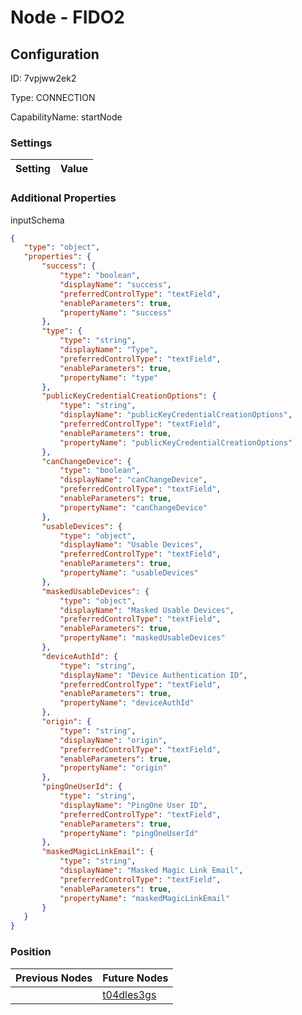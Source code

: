 # Node - FIDO2
## Configuration
ID:  7vpjww2ek2

Type: CONNECTION 

CapabilityName: startNode

### Settings
| Setting | Value  |
| :------------------------ | ---------------------------------------- |
 




### Additional Properties
inputSchema
 ```json 
{
	"type": "object",
	"properties": {
		"success": {
			"type": "boolean",
			"displayName": "success",
			"preferredControlType": "textField",
			"enableParameters": true,
			"propertyName": "success"
		},
		"type": {
			"type": "string",
			"displayName": "Type",
			"preferredControlType": "textField",
			"enableParameters": true,
			"propertyName": "type"
		},
		"publicKeyCredentialCreationOptions": {
			"type": "string",
			"displayName": "publicKeyCredentialCreationOptions",
			"preferredControlType": "textField",
			"enableParameters": true,
			"propertyName": "publicKeyCredentialCreationOptions"
		},
		"canChangeDevice": {
			"type": "boolean",
			"displayName": "canChangeDevice",
			"preferredControlType": "textField",
			"enableParameters": true,
			"propertyName": "canChangeDevice"
		},
		"usableDevices": {
			"type": "object",
			"displayName": "Usable Devices",
			"preferredControlType": "textField",
			"enableParameters": true,
			"propertyName": "usableDevices"
		},
		"maskedUsableDevices": {
			"type": "object",
			"displayName": "Masked Usable Devices",
			"preferredControlType": "textField",
			"enableParameters": true,
			"propertyName": "maskedUsableDevices"
		},
		"deviceAuthId": {
			"type": "string",
			"displayName": "Device Authentication ID",
			"preferredControlType": "textField",
			"enableParameters": true,
			"propertyName": "deviceAuthId"
		},
		"origin": {
			"type": "string",
			"displayName": "origin",
			"preferredControlType": "textField",
			"enableParameters": true,
			"propertyName": "origin"
		},
		"pingOneUserId": {
			"type": "string",
			"displayName": "PingOne User ID",
			"preferredControlType": "textField",
			"enableParameters": true,
			"propertyName": "pingOneUserId"
		},
		"maskedMagicLinkEmail": {
			"type": "string",
			"displayName": "Masked Magic Link Email",
			"preferredControlType": "textField",
			"enableParameters": true,
			"propertyName": "maskedMagicLinkEmail"
		}	
	}
}
```




### Position
| Previous Nodes | Future Nodes |
| :------------- | ------------ |
|  | [t04dles3gs](./t04dles3gs.md) |